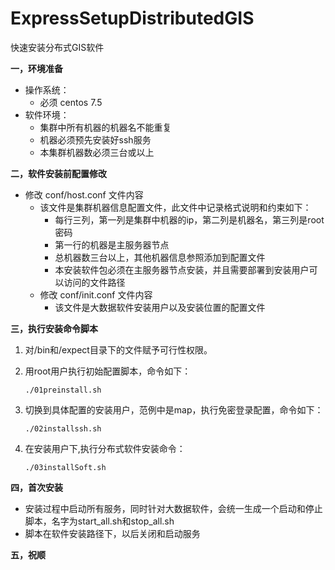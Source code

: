 # ExpressSetupDistributedGIS
快速安装分布式GIS软件

**一，环境准备**
	

- 操作系统：
	- 必须 centos 7.5
- 软件环境：
	- 集群中所有机器的机器名不能重复
	- 机器必须预先安装好ssh服务
	- 本集群机器数必须三台或以上 
	

**二，软件安装前配置修改**	
	
- 修改 conf/host.conf 文件内容
	- 该文件是集群机器信息配置文件，此文件中记录格式说明和约束如下：
		- 每行三列，第一列是集群中机器的ip，第二列是机器名，第三列是root密码
		- 第一行的机器是主服务器节点
		- 总机器数三台以上，其他机器信息参照添加到配置文件
		- 本安装软件包必须在主服务器节点安装，并且需要部署到安装用户可以访问的文件路径
	- 修改 conf/init.conf 文件内容
		- 该文件是大数据软件安装用户以及安装位置的配置文件
		
**三，执行安装命令脚本**
	
1. 	对/bin和/expect目录下的文件赋予可行性权限。
2. 	用root用户执行初始配置脚本，命令如下： 	
	
        ./01preinstall.sh
3. 	切换到具体配置的安装用户，范例中是map，执行免密登录配置，命令如下：
		
		./02installssh.sh
4.  在安装用户下,执行分布式软件安装命令：
		
		./03installSoft.sh
		
**四，首次安装**

- 安装过程中启动所有服务，同时针对大数据软件，会统一生成一个启动和停止脚本，名字为start_all.sh和stop_all.sh
- 脚本在软件安装路径下，以后关闭和启动服务
	
**五，祝顺**
